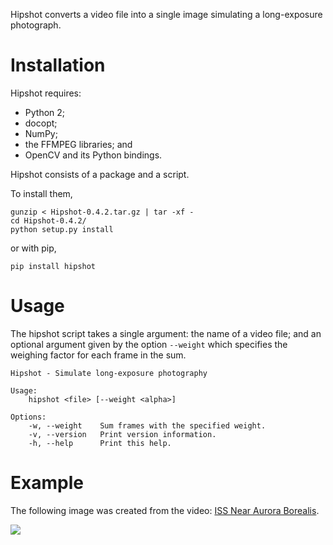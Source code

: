 Hipshot converts a video file into a single image
simulating a long-exposure photograph.


Installation
============

Hipshot requires:

  - Python 2;
  - docopt;
  - NumPy;
  - the FFMPEG libraries; and
  - OpenCV and its Python bindings.

Hipshot consists of a package and a script.

To install them,

    gunzip < Hipshot-0.4.2.tar.gz | tar -xf -
    cd Hipshot-0.4.2/
    python setup.py install

or with pip,

    pip install hipshot


Usage
=====

The hipshot script takes a single argument: the name of a video
file; and an optional argument given by the option `--weight`
which specifies the weighing factor for each frame in the sum.

    Hipshot - Simulate long-exposure photography

    Usage:
        hipshot <file> [--weight <alpha>]

    Options:
        -w, --weight    Sum frames with the specified weight.
        -v, --version   Print version information.
        -h, --help      Print this help.


Example
=======

The following image was created from the video:
[ISS Near Aurora Borealis][iss-video].

![][iss-image]


[iss-image]: http://www.eliteraspberries.com/images/iss-borealis.png
[iss-video]: <http://www.youtube.com/watch?v=uYBYIhH4nsg>

